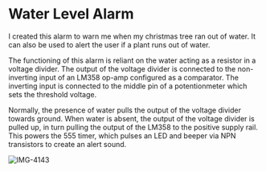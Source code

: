 # Water Level Alarm

I created this alarm to warn me when my christmas tree ran out of water. It can also be used to alert the user if a plant runs out of water.

The functioning of this alarm is reliant on the water acting as a resistor in a voltage divider.
The output of the voltage divider is connected to the non-inverting input of an LM358 op-amp configured as a comparator. The inverting input is connected to the middle pin of a potentionmeter which sets the threshold voltage.

Normally, the presence of water pulls the output of the voltage divider towards ground. When water is absent, the output of the voltage divider is pulled up, in turn pulling the output of the LM358 to the positive supply rail. This powers the 555 timer, which pulses an LED and beeper via NPN transistors to create an alert sound.

![IMG-4143](https://github.com/user-attachments/assets/ea0145cb-60d0-41d8-8706-07b8e04341b5)

